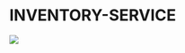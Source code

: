 # INVENTORY-SERVICE

<a href="https://circleci.com/gh/zeeroiq/inventory-service"><img src="https://circleci.com/gh/zeeroiq/inventory-service.svg?style=svg"></a>